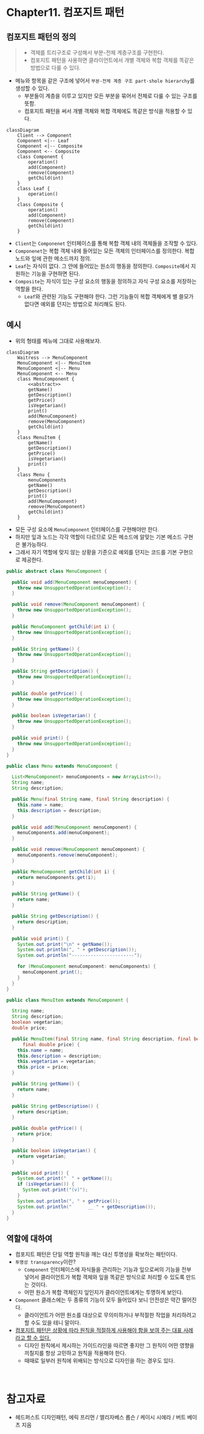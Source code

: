 # Chapter11. 컴포지트 패턴

## 컴포지트 패턴의 정의

> - 객체를 트리구조로 구성해서 부분-전체 계층구조를 구현한다.
> - 컴포지트 패턴을 사용하면 클라이언트에서 개별 객체와 복합 객체를 똑같은 방법으로 다룰 수 있다.

- 메뉴와 항목을 같은 구조에 넣어서 `부분-전체 계층 구조 part-shole hierarchy`를 생성할 수 있다.
  - 부분들이 계층을 이루고 있지만 모든 부분을 묶어서 전체로 다룰 수 있는 구조를 뜻함.
  - 컴포지트 패턴을 써서 개별 객체와 복합 객체에도 똑같은 방식을 적용할 수 있다.

```mermaid
classDiagram
    Client --> Component
    Component <|-- Leaf
    Component <|-- Composite
    Component <-- Composite
    class Component {
        operation()
        add(Component)
        remove(Component)
        getChild(int)
    }
    class Leaf {
        operation()
    }
    class Composite {
        operation()
        add(Component)
        remove(Component)
        getChild(int)
    }
```

- `Client`는 `Componenet` 인터페이스를 통해 복합 객체 내의 객체들을 조작할 수 있다.
- `Componenet`는 복합 객체 내에 들어있는 모든 객체의 인터페이스를 정의한다. 복합 노드와 잎에 관한 메소드까지 정의.
- `Leaf`는 자식이 없다. 그 안에 들어있는 원소의 행동을 정의한다. `Composite`에서 지원하는 기능을 구현하면 된다.
- `Composite`는 자식이 있는 구성 요소의 행동을 정의하고 자식 구성 요소를 저장하는 역할을 한다.
  - `Leaf`와 관련된 기능도 구현해야 한다. 그런 기능들이 복합 객체에게 별 쓸모가 없다면 예외를 던지는 방법으로 처리해도 된다.

## 예시

- 위의 형태를 메뉴에 그대로 사용해보자.

```mermaid
classDiagram
    Waitress --> MenuComponent
    MenuComponent <|-- MenuItem
    MenuComponent <|-- Menu
    MenuComponent <-- Menu
    class MenuComponent {
        <<abstract>>
        getName()
        getDescription()
        getPrice()
        isVegetarian()
        print()
        add(MenuComponent)
        remove(MenuComponent)
        getChild(int)
    }
    class MenuItem {
        getName()
        getDescription()
        getPrice()
        isVegetarian()
        print()
    }
    class Menu {
        menuComponents
        getName()
        getDescription()
        print()
        add(MenuComponent)
        remove(MenuComponent)
        getChild(int)
    }
```

- 모든 구성 요소에 `MenuComponent` 인터페이스를 구현해야만 한다. 
- 하지만 잎과 노드는 각각 역할이 다르므로 모든 메소드에 알맞는 기본 메소드 구현은 불가능하다.
- 그래서 자기 역할에 맞지 않는 상황을 기준으로 예외를 던지는 코드를 기본 구현으로 제공한다.

```java
public abstract class MenuComponent {

  public void add(MenuComponent menuComponent) {
    throw new UnsupportedOperationException();
  }

  public void remove(MenuComponent menuComponent) {
    throw new UnsupportedOperationException();
  }

  public MenuComponent getChild(int i) {
    throw new UnsupportedOperationException();
  }

  public String getName() {
    throw new UnsupportedOperationException();
  }

  public String getDescription() {
    throw new UnsupportedOperationException();
  }

  public double getPrice() {
    throw new UnsupportedOperationException();
  }

  public boolean isVegetarian() {
    throw new UnsupportedOperationException();
  }

  public void print() {
    throw new UnsupportedOperationException();
  }
}
```

```java
public class Menu extends MenuComponent {

  List<MenuComponent> menuComponents = new ArrayList<>();
  String name;
  String description;

  public Menu(final String name, final String description) {
    this.name = name;
    this.description = description;
  }

  public void add(MenuComponent menuComponent) {
    menuComponents.add(menuComponent);
  }

  public void remove(MenuComponent menuComponent) {
    menuComponents.remove(menuComponent);
  }

  public MenuComponent getChild(int i) {
    return menuComponents.get(i);
  }

  public String getName() {
    return name;
  }

  public String getDescription() {
    return description;
  }

  public void print() {
    System.out.print("\n" + getName());
    System.out.println(", " + getDescription());
    System.out.println("-----------------------");

    for (MenuComponent menuComponent: menuComponents) {
      menuComponent.print();
    }
  }
}
```

```java
public class MenuItem extends MenuComponent {

  String name;
  String description;
  boolean vegetarian;
  double price;

  public MenuItem(final String name, final String description, final boolean vegetarian,
      final double price) {
    this.name = name;
    this.description = description;
    this.vegetarian = vegetarian;
    this.price = price;
  }

  public String getName() {
    return name;
  }

  public String getDescription() {
    return description;
  }

  public double getPrice() {
    return price;
  }

  public boolean isVegetarian() {
    return vegetarian;
  }

  public void print() {
    System.out.print("  " + getName());
    if (isVegetarian()) {
      System.out.print("(v)");
    }
    System.out.println(", " + getPrice());
    System.out.println("      __ " + getDescription());
  }
}
```

## 역할에 대하여

- 컴포지트 패턴은 단일 역할 원칙을 깨는 대신 투명성을 확보하는 패턴이다.
- `투명성 transparency`이란?
  - `Component` 인터페이스에 자식들을 관리하는 기능과 잎으로써의 기능을 전부 넣어서 클라이언트가 복합 객체와 잎을 똑같은 방식으로 처리할 수 있도록 만드는 것이다.
  - 어떤 원소가 복합 객체인지 잎인지가 클라이언트에게는 투명하게 보인다.
- `Component` 클래스에는 두 종류의 기능이 모두 들어있다 보니 안전성은 약간 떨어진다.
  - 클라이언트가 어떤 원소를 대상으로 무의미하거나 부적절한 작업을 처리하려고 할 수도 있을 테니 말이다.
- <u>컴포지트 패턴은 상황에 따라 원칙을 적절하게 사용해야 함을 보여 주는 대표 사례라고 할 수 있다.</u>
  - 디자인 원칙에서 제시하는 가이드라인을 따르면 좋지만 그 원칙이 어떤 영향을 끼칠지를 항상 고민하고 원칙을 적용해야 한다.
  - 때때로 일부러 원칙에 위배되는 방식으로 디자인을 하는 경우도 있다.

<br/>

# 참고자료

- 헤드퍼스트 디자인패턴, 에릭 프리먼 / 엘리자베스 롭슨 / 케이시 시에라 / 버트 베이츠 지음
